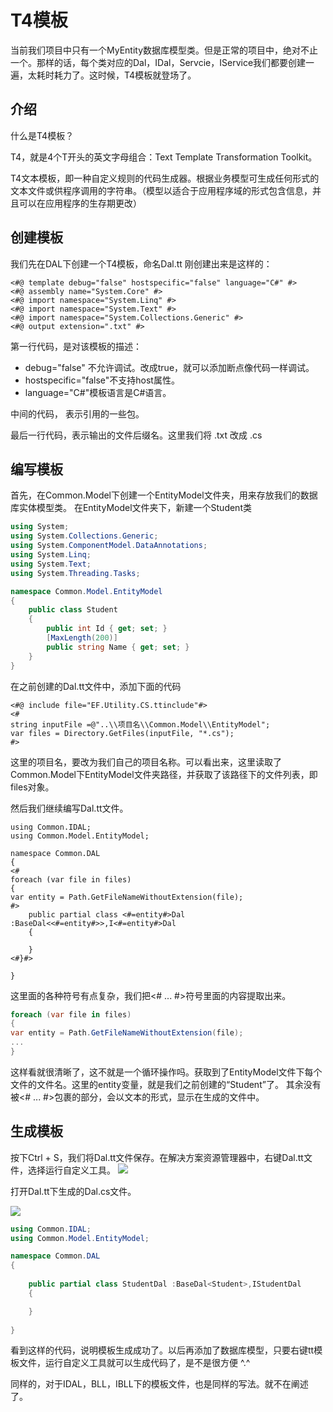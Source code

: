 # T4模板

当前我们项目中只有一个MyEntity数据库模型类。但是正常的项目中，绝对不止一个。那样的话，每个类对应的Dal，IDal，Servcie，IService我们都要创建一遍，太耗时耗力了。这时候，T4模板就登场了。

## 介绍
什么是T4模板？

T4，就是4个T开头的英文字母组合：Text Template Transformation Toolkit。

T4文本模板，即一种自定义规则的代码生成器。根据业务模型可生成任何形式的文本文件或供程序调用的字符串。（模型以适合于应用程序域的形式包含信息，并且可以在应用程序的生存期更改）

## 创建模板
我们先在DAL下创建一个T4模板，命名Dal.tt
刚创建出来是这样的：
```text
<#@ template debug="false" hostspecific="false" language="C#" #>
<#@ assembly name="System.Core" #>
<#@ import namespace="System.Linq" #>
<#@ import namespace="System.Text" #>
<#@ import namespace="System.Collections.Generic" #>
<#@ output extension=".txt" #>
```
第一行代码，是对该模板的描述：

- debug="false" 不允许调试。改成true，就可以添加断点像代码一样调试。
- hostspecific="false"不支持host属性。
- language="C#"模板语言是C#语言。

中间的代码， 表示引用的一些包。

最后一行代码，表示输出的文件后缀名。这里我们将  .txt  改成  .cs

## 编写模板
首先，在Common.Model下创建一个EntityModel文件夹，用来存放我们的数据库实体模型类。
在EntityModel文件夹下，新建一个Student类
```csharp
using System;
using System.Collections.Generic;
using System.ComponentModel.DataAnnotations;
using System.Linq;
using System.Text;
using System.Threading.Tasks;

namespace Common.Model.EntityModel
{
    public class Student
    {
        public int Id { get; set; }
        [MaxLength(200)]
        public string Name { get; set; }
    }
}

```
在之前创建的Dal.tt文件中，添加下面的代码
```text
<#@ include file="EF.Utility.CS.ttinclude"#>
<#
string inputFile =@"..\\项目名\\Common.Model\\EntityModel";
var files = Directory.GetFiles(inputFile, "*.cs");
#>
```

这里的项目名，要改为我们自己的项目名称。可以看出来，这里读取了Common.Model下EntityModel文件夹路径，并获取了该路径下的文件列表，即files对象。

然后我们继续编写Dal.tt文件。

```text
using Common.IDAL;
using Common.Model.EntityModel;

namespace Common.DAL
{
<#
foreach (var file in files)
{
var entity = Path.GetFileNameWithoutExtension(file); 
#>		
	public partial class <#=entity#>Dal :BaseDal<<#=entity#>>,I<#=entity#>Dal
    {

    }
<#}#>
	
}
```

这里面的各种符号有点复杂，我们把<# ...  #>符号里面的内容提取出来。

```csharp
foreach (var file in files)
{
var entity = Path.GetFileNameWithoutExtension(file); 
...
}
```
这样看就很清晰了，这不就是一个循环操作吗。获取到了EntityModel文件下每个文件的文件名。这里的entity变量，就是我们之前创建的“Student”了。
其余没有被<# ...  #>包裹的部分，会以文本的形式，显示在生成的文件中。

## 生成模板
按下Ctrl + S，我们将Dal.tt文件保存。在解决方案资源管理器中，右键Dal.tt文件，选择运行自定义工具。
![](tt2.png)

打开Dal.tt下生成的Dal.cs文件。

![](tt3.png)

```csharp
using Common.IDAL;
using Common.Model.EntityModel;

namespace Common.DAL
{
		
	public partial class StudentDal :BaseDal<Student>,IStudentDal
    {

    }
	
}
```

看到这样的代码，说明模板生成成功了。以后再添加了数据库模型，只要右键tt模板文件，运行自定义工具就可以生成代码了，是不是很方便 ^.^

同样的，对于IDAL，BLL，IBLL下的模板文件，也是同样的写法。就不在阐述了。

